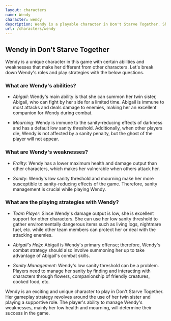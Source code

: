 ```yaml
---
layout: characters
name: Wendy
character: wendy
description: Wendy is a playable character in Don't Starve Together. She is a survivor haunted by the ghost of her twin sister, Abigail. She is weaker in combat than other characters, but her ghostly sister can aid her in battle for a short time. Wendy is somewhat melancholic and introspective, often speaking in poetic language and reflecting on the nature of life and death. She is well-versed in the supernatural and occult, and her story is one of grief and loss, with Abigail serving as a constant reminder of her past.
url: /characters/wendy
---
```

## **Wendy in Don't Starve Together**

Wendy is a unique character in this game with certain abilities and weaknesses that make her different from other characters. Let's break down Wendy's roles and play strategies with the below questions.

### **What are Wendy's abilities?**

- *Abigail*: Wendy's main ability is that she can summon her twin sister, Abigail, who can fight by her side for a limited time. Abigail is immune to most attacks and deals damage to enemies, making her an excellent companion for Wendy during combat.

- *Mourning*: Wendy is immune to the sanity-reducing effects of darkness and has a default low sanity threshold. Additionally, when other players die, Wendy is not affected by a sanity penalty, but the ghost of the player will not appear.

### **What are Wendy's weaknesses?**

- *Frailty*: Wendy has a lower maximum health and damage output than other characters, which makes her vulnerable when others attack her.

- *Sanity*: Wendy's low sanity threshold and mourning make her more susceptible to sanity-reducing effects of the game. Therefore, sanity management is crucial while playing Wendy.

### **What are the playing strategies with Wendy?**

- *Team Player*: Since Wendy's damage output is low, she is excellent support for other characters. She can use her low sanity threshold to gather environmentally dangerous items such as living logs, nightmare fuel, etc. while other team members can protect her or deal with the attacking enemies.

- *Abigail's Help*: Abigail is Wendy's primary offense; therefore, Wendy's combat strategy should also involve summoning her up to take advantage of Abigail's combat skills.

- *Sanity Management*: Wendy's low sanity threshold can be a problem. Players need to manage her sanity by finding and interacting with characters through flowers, companionship of friendly creatures, cooked food, etc.

Wendy is an exciting and unique character to play in Don't Starve Together. Her gameplay strategy revolves around the use of her twin sister and playing a supportive role. The player's ability to manage Wendy's weaknesses, mainly her low health and mourning, will determine their success in the game.
